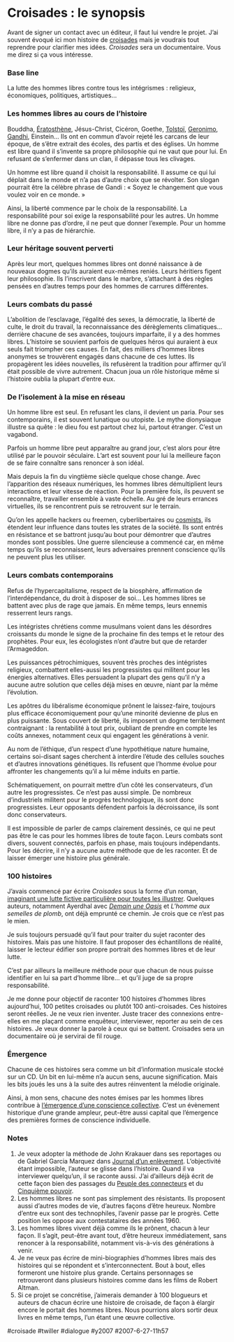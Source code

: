 # Croisades : le synopsis

Avant de signer un contact avec un éditeur, il faut lui vendre le projet. J’ai souvent évoqué ici mon histoire de [croisades](croisade-biographique.md) mais je voudrais tout reprendre pour clarifier mes idées. *Croisades* sera un documentaire. Vous me direz si ça vous intéresse.

### Base line

La lutte des hommes libres contre tous les intégrismes : religieux, économiques, politiques, artistiques…

### Les hommes libres au cours de l’histoire

Bouddha, [Ératosthène](../../page/eratosthene), Jésus-Christ, Cicéron, Goethe, [Tolstoï](../../2006/8/napoleon-anonyme.md), [Geronimo](la-revanche-des-apaches.md), [Gandhi](../4/gandhi-et-l%e2%80%99open-source.md), Einstein… Ils ont en commun d’avoir rejeté les carcans de leur époque, de s’être extrait des écoles, des partis et des églises. Un homme est libre quand il s’invente sa propre philosophie qui ne vaut que pour lui. En refusant de s’enfermer dans un clan, il dépasse tous les clivages.

Un homme est libre quand il choisit la responsabilité. Il assume ce qui lui déplait dans le monde et n’a pas d’autre choix que se révolter. Son slogan pourrait être la célèbre phrase de Gandi : « Soyez le changement que vous voulez voir en ce monde. »

Ainsi, la liberté commence par le choix de la responsabilité. La responsabilité pour soi exige la responsabilité pour les autres. Un homme libre ne donne pas d’ordre, il ne peut que donner l’exemple. Pour un homme libre, il n’y a pas de hiérarchie.

### Leur héritage souvent perverti

Après leur mort, quelques hommes libres ont donné naissance à de nouveaux dogmes qu’ils auraient eux-mêmes reniés. Leurs héritiers figent leur philosophie. Ils l’inscrivent dans le marbre, s’attachant à des règles pensées en d’autres temps pour des hommes de carrures différentes.

### Leurs combats du passé

L’abolition de l’esclavage, l’égalité des sexes, la démocratie, la liberté de culte, le droit du travail, la reconnaissance des dérèglements climatiques… derrière chacune de ses avancées, toujours imparfaite, il y a des hommes libres. L’histoire se souvient parfois de quelques héros qui auraient à eux seuls fait triompher ces causes. En fait, des milliers d’hommes libres anonymes se trouvèrent engagés dans chacune de ces luttes. Ils propagèrent les idées nouvelles, ils refusèrent la tradition pour affirmer qu’il était possible de vivre autrement. Chacun joua un rôle historique même si l’histoire oublia la plupart d’entre eux.

### De l’isolement à la mise en réseau

Un homme libre est seul. En refusant les clans, il devient un paria. Pour ses contemporains, il est souvent lunatique ou utopiste. Le mythe dionysiaque illustre sa quête : le dieu fou est partout chez lui, partout étranger. C’est un vagabond.

Parfois un homme libre peut apparaître au grand jour, c’est alors pour être utilisé par le pouvoir séculaire. L’art est souvent pour lui la meilleure façon de se faire connaître sans renoncer à son idéal.

Mais depuis la fin du vingtième siècle quelque chose change. Avec l’apparition des réseaux numériques, les hommes libres démultiplient leurs interactions et leur vitesse de réaction. Pour la première fois, ils peuvent se reconnaître, travailler ensemble à vaste échelle. Au gré de leurs errances virtuelles, ils se rencontrent puis se retrouvent sur le terrain.

Qu’on les appelle hackers ou freemen, cyberlibertaires ou [cosmists](../../2006/6/cosmists-vs-terrans.md), ils étendent leur influence dans toutes les strates de la société. Ils sont entrés en résistance et se battront jusqu’au bout pour démontrer que d’autres mondes sont possibles. Une guerre silencieuse a commencé car, en même temps qu’ils se reconnaissent, leurs adversaires prennent conscience qu’ils ne peuvent plus les utiliser.

### Leurs combats contemporains

Refus de l’hypercapitalisme, respect de la biosphère, affirmation de l’interdépendance, du droit à disposer de soi… Les hommes libres se battent avec plus de rage que jamais. En même temps, leurs ennemis resserrent leurs rangs.

Les intégristes chrétiens comme musulmans voient dans les désordres croissants du monde le signe de la prochaine fin des temps et le retour des prophètes. Pour eux, les écologistes n’ont d’autre but que de retarder l’Armageddon.

Les puissances pétrochimiques, souvent très proches des intégristes religieux, combattent elles-aussi les progressistes qui militent pour les énergies alternatives. Elles persuadent la plupart des gens qu’il n’y a aucune autre solution que celles déjà mises en œuvre, niant par la même l’évolution.

Les apôtres du libéralisme économique prônent le laissez-faire, toujours plus efficace économiquement pour qu’une minorité devienne de plus en plus puissante. Sous couvert de liberté, ils imposent un dogme terriblement contraignant : la rentabilité à tout prix, oubliant de prendre en compte les coûts annexes, notamment ceux qui engagent les générations à venir.

Au nom de l’éthique, d’un respect d’une hypothétique nature humaine, certains soi-disant sages cherchent à interdire l’étude des cellules souches et d’autres innovations génétiques. Ils refusent que l’homme évolue pour affronter les changements qu’il a lui même induits en partie.

Schématiquement, on pourrait mettre d’un côté les conservateurs, d’un autre les progressistes. Ce n’est pas aussi simple. De nombreux d’industriels militent pour le progrès technologique, ils sont donc progressistes. Leur opposants défendent parfois la décroissance, ils sont donc conservateurs.

Il est impossible de parler de camps clairement dessinés, ce qui ne peut pas être le cas pour les hommes libres de toute façon. Leurs combats sont divers, souvent connectés, parfois en phase, mais toujours indépendants. Pour les décrire, il n’y a aucune autre méthode que de les raconter. Et de laisser émerger une histoire plus générale.

### 100 histoires

J’avais commencé par écrire *Croisades* sous la forme d’un roman, [imaginant une lutte fictive particulière pour toutes les illustrer](../../2006/4/la-suite.md). Quelques auteurs, notamment Ayerdhal avec [*Demain une Oasis*](../../2006/11/demain-une-oasis.md) et *L’homme aux semelles de plomb*, ont déjà emprunté ce chemin. Je crois que ce n’est pas le mien.

Je suis toujours persuadé qu’il faut pour traiter du sujet raconter des histoires. Mais pas une histoire. Il faut proposer des échantillons de réalité, laisser le lecteur édifier son propre portrait des hommes libres et de leur lutte.

C’est par ailleurs la meilleure méthode pour que chacun de nous puisse identifier en lui sa part d’homme libre… et qu’il juge de sa propre responsabilité.

Je me donne pour objectif de raconter 100 histoires d’hommes libres aujourd’hui, 100 petites croisades ou plutôt 100 anti-croisades. Ces histoires seront réelles. Je ne veux rien inventer. Juste tracer des connexions entre-elles en me plaçant comme enquêteur, interviewer, reporter au sein de ces histoires. Je veux donner la parole à ceux qui se battent. Croisades sera un documentaire où je servirai de fil rouge.

### Émergence

Chacune de ces histoires sera comme un bit d’information musicale stocké sur un CD. Un bit en lui-même n’a aucun sens, aucune signification. Mais les bits joués les uns à la suite des autres réinventent la mélodie originale.

Ainsi, à mon sens, chacune des notes émises par les hommes libres contribue à [l’émergence d’une conscience collective](../../2006/5/work-in-progress.md). C’est un évènement historique d’une grande ampleur, peut-être aussi capital que l’émergence des premières formes de conscience individuelle.

### Notes

1. Je veux adopter la méthode de John Krakauer dans ses reportages ou de Gabriel Garcia Marquez dans [Journal d’un enlèvement](http://www.amazon.fr/Journal-dun-enlevement-Garcia-Marquez/dp/224653741X/ref=sr_1_3/). L’objectivité étant impossible, l’auteur se glisse dans l’histoire. Quand il va interviewer quelqu’un, il se raconte aussi. J’ai d’ailleurs déjà écrit de cette façon bien des passages du [Peuple des connecteurs](../../page/le-peuple-des-connecteurs) et du [Cinquième pouvoir](../../page/le-cinquieme-pouvoir).
2. Les hommes libres ne sont pas simplement des résistants. Ils proposent aussi d’autres modes de vie, d’autres façons d’être heureux. Nombre d’entre eux sont des technophiles, l’avenir passe par le progrès. Cette position les oppose aux contestataires des années 1960.
3. Les hommes libres vivent déjà comme ils le prônent, chacun à leur façon. Il s’agit, peut-être avant tout, d’être heureux immédiatement, sans renoncer à la responsabilité, notamment vis-à-vis des générations à venir.
4. Je ne veux pas écrire de mini-biographies d’hommes libres mais des histoires qui se répondent et s’interconnectent. Bout à bout, elles formeront une histoire plus grande. Certains personnages se retrouveront dans plusieurs histoires comme dans les films de Robert Altman.
5. Si ce projet se concrétise, j’aimerais demander à 100 blogueurs et auteurs de chacun écrire une histoire de croisade, de façon à élargir encore le portait des hommes libres. Nous pourrions alors sortir deux livres en même temps, l’un étant une œuvre collective.


#croisade #twiller #dialogue #y2007 #2007-6-27-11h57
